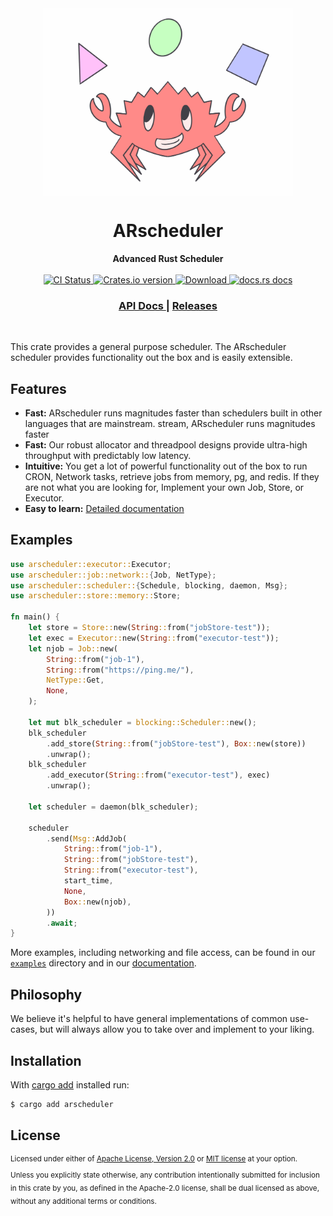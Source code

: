 <div align="center" style="display: flex; flex: 1; align-items: center; justify-content: center;">
<img src="./assets/logo.png" align="center" height="300px">
</div>
<h1 align="center">ARscheduler</h1>
<div align="center">
 <strong>
   Advanced Rust Scheduler
 </strong>
</div>

<br />

<div align="center">
   <!-- CI status -->
  <a href="https://github.com/hyperfuse/arscheduler/actions">
    <img src="https://github.com/hyperfuse-rs/arscheduler/workflows/CI/badge.svg"
      alt="CI Status" />
  </a>
  <!-- Crates version -->
  <a href="https://crates.io/crates/arscheduler">
    <img src="https://img.shields.io/crates/v/arscheduler.svg?style=flat-square"
    alt="Crates.io version" />
  </a>
  <!-- Downloads -->
  <a href="https://crates.io/crates/async-std">
    <img src="https://img.shields.io/crates/d/arscheduler.svg?style=flat-square"
      alt="Download" />
  </a>
  <!-- docs.rs docs -->
  <a href="https://docs.rs/arscheduler">
    <img src="https://img.shields.io/badge/docs-latest-blue.svg?style=flat-square"
      alt="docs.rs docs" />
  </a>
</div>

<div align="center">
  <h3>
    <a href="https://docs.rs/arscheduler">
      API Docs
    </a>
    <span> | </span>
    <a href="https://github.com/hyperfuse/arscheduler/releases">
      Releases
    </a>
  </h3>
</div>

<br/>

This crate provides a general purpose scheduler. The ARscheduler scheduler
provides functionality out the box and is easily extensible.

## Features

- **Fast:** ARscheduler runs magnitudes faster than schedulers built in other
  languages that are mainstream. stream, ARscheduler runs magnitudes faster
- **Fast:** Our robust allocator and threadpool designs provide ultra-high
  throughput with predictably low latency.
- **Intuitive:** You get a lot of powerful functionality out of the box to run
  CRON, Network tasks, retrieve jobs from memory, pg, and redis. If they are not
  what you are looking for, Implement your own Job, Store, or Executor.
- **Easy to learn:** [Detailed documentation][docs]

[docs]: https://docs.rs/arscheduler

## Examples

```rust
use arscheduler::executor::Executor;
use arscheduler::job::network::{Job, NetType};
use arscheduler::scheduler::{Schedule, blocking, daemon, Msg};
use arscheduler::store::memory::Store;

fn main() {
    let store = Store::new(String::from("jobStore-test"));
    let exec = Executor::new(String::from("executor-test"));
    let njob = Job::new(
        String::from("job-1"),
        String::from("https://ping.me/"),
        NetType::Get,
        None,
    );

    let mut blk_scheduler = blocking::Scheduler::new();
    blk_scheduler
        .add_store(String::from("jobStore-test"), Box::new(store))
        .unwrap();
    blk_scheduler
        .add_executor(String::from("executor-test"), exec)
        .unwrap();

    let scheduler = daemon(blk_scheduler);

    scheduler
        .send(Msg::AddJob(
            String::from("job-1"),
            String::from("jobStore-test"),
            String::from("executor-test"),
            start_time,
            None,
            Box::new(njob),
        ))
        .await;
}
```

More examples, including networking and file access, can be found in our
[`examples`] directory and in our [documentation].

[`examples`]: https://github.com/hyperfuse/arscheduler/tree/master/examples
[documentation]: https://docs.rs/arscheduler#examples

## Philosophy

We believe it's helpful to have general implementations of common use-cases, but
will always allow you to take over and implement to your liking.

## Installation

With [cargo add][cargo-add] installed run:

```sh
$ cargo add arscheduler
```

[cargo-add]: https://github.com/killercup/cargo-edit

## License

<sup>
Licensed under either of <a href="LICENSE-APACHE">Apache License, Version
2.0</a> or <a href="LICENSE-MIT">MIT license</a> at your option.
</sup>

<br/>

<sub>
Unless you explicitly state otherwise, any contribution intentionally submitted
for inclusion in this crate by you, as defined in the Apache-2.0 license, shall
be dual licensed as above, without any additional terms or conditions.
</sub>
